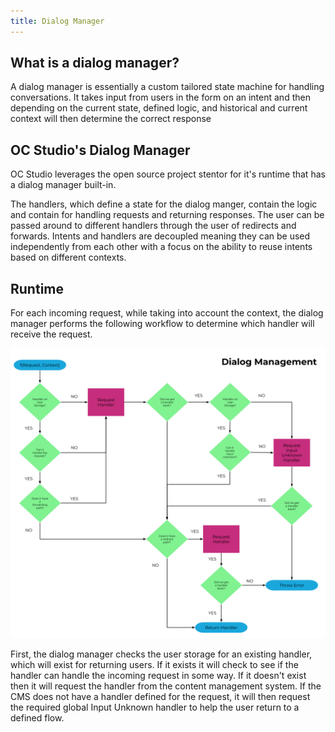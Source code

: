 ```yaml
---
title: Dialog Manager
---
```


## What is a dialog manager?

A dialog manager is essentially a custom tailored state machine for handling conversations. It takes input from users in the form on an intent and then depending on the current state, defined logic, and historical and current context will then determine the correct response

## OC Studio's Dialog Manager

OC Studio leverages the open source project stentor for it's runtime that has a dialog manager built-in.

The handlers, which define a state for the dialog manger, contain the logic and contain for handling requests and returning responses. The user can be passed around to different handlers through the user of redirects and forwards. Intents and handlers are decoupled meaning they can be used independently from each other with a focus on the ability to reuse intents based on different contexts.

## Runtime

For each incoming request, while taking into account the context, the dialog manager performs the following workflow to determine which handler will receive the request.

![dialog-manager](../../static/img/dialog-manager.png)

First, the dialog manager checks the user storage for an existing handler, which will exist for returning users. If it exists it will check to see if the handler can handle the incoming request in some way. If it doesn't exist then it will request the handler from the content management system. If the CMS does not have a handler defined for the request, it will then request the required global Input Unknown handler to help the user return to a defined flow.

